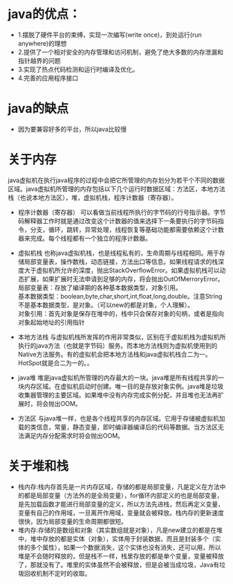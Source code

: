 # java的优点：
* 1.摆脱了硬件平台的束缚，实现一次编写(write once)，到处运行(run anywhere)的理想
* 2.提供了一个相对安全的内存管理和访问机制，避免了绝大多数的内存泄漏和指针越界的问题
* 3.实现了热点代码检测和运行时编译及优化。
* 4.完善的应用程序接口
# java的缺点
* 因为要兼容好多的平台，所以java比较慢

# 关于内存
  java虚拟机在执行java程序的过程中会把它所管理的内存划分为若干个不同的数据区域。java虚拟机所管理的内存包括以下几个运行时数据区域：方法区，本地方法栈（也说本地方法区），堆，虚拟机栈，程序计数器（寄存器）。

  * 程序计数器（寄存器）
  可以看做当前线程所执行的字节码的行号指示器。字节码解释器工作时就是通过改变这个计数器的值来选择下一条要执行的字节码指令，分支，循环，跳转，异常处理，线程恢复等基础功能都需要依赖这个计数器来完成。每个线程都有一个独立的程序计数器。

  * 虚拟机栈
  也称java虚拟机栈，也是线程私有的，生命周期与线程相同。用于存储局部变量表，操作数栈，动态链接，方法出口等信息。如果线程请求的栈深度大于虚拟机所允许的深度，抛出StackOverflowError。如果虚拟机栈可以动态扩展，如果扩展时无法申请到足够的内存，将会抛出OutOfMerroryError。<br>
局部变量表：存放了编译期的各种基本数据类型，对象引用。<br>
基本数据类型：boolean,byte,char,short,int,float,long,double。注意String不是基本数据类型，是对象。（可以new的都是对象，个人理解）。<br>
对象引用：首先对象是保存在堆中的，栈中只会保存对象的句柄，或者是指向对象起始地址的引用指针

  * 本地方法栈
  与虚拟机栈所发挥的作用非常类似，区别在于虚拟机栈为虚拟机所执行的java方法（也就是字节码）服务。而本地方法栈则为虚拟机使用到的Native方法服务。有的虚拟机会把本地方法栈和java虚拟机栈合二为一。HotSpot就是合二为一的。。

  * java堆
  堆是java虚拟机所管理的内存最大的一块。java堆是所有线程共享的一块内存区域。在虚拟机启动时创建。唯一目的是存放对象实例。java堆是垃圾收集器管理的主要区域。如果堆中没有内存完成实例分配，并且堆也无法再扩展时，将会抛出OOM。

  * 方法区
  与java堆一样，也是各个线程共享的内存区域。它用于存储被虚拟机加载的类信息，常量，静态变量，即时编译器编译后的代码等数据。当方法区无法满足内存分配需求时将会抛出OOM。


# 关于堆和栈
  * 栈内存:栈内存首先是一片内存区域，存储的都是局部变量，凡是定义在方法中的都是局部变量（方法外的是全局变量），for循环内部定义的也是局部变量，是先加载函数才能进行局部变量的定义，所以方法先进栈，然后再定义变量，变量有自己的作用域，一旦离开作用域，变量就会被释放。栈内存的更新速度很快，因为局部变量的生命周期都很短。
  * 堆内存:存储的是数组和对象（其实数组就是对象），凡是new建立的都是在堆中，堆中存放的都是实体（对象），实体用于封装数据，而且是封装多个（实体的多个属性），如果一个数据消失，这个实体也没有消失，还可以用，所以堆是不会随时释放的，但是栈不一样，栈里存放的都是单个变量，变量被释放了，那就没有了。堆里的实体虽然不会被释放，但是会被当成垃圾，Java有垃圾回收机制不定时的收取。
